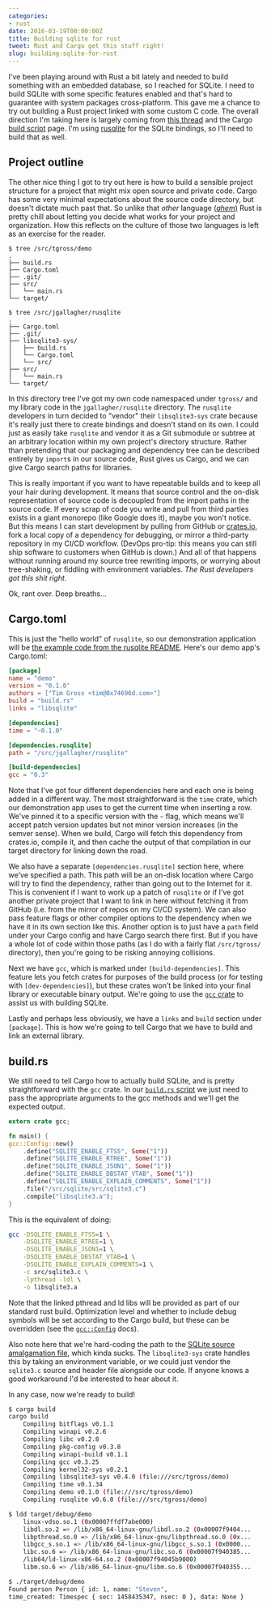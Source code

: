```yaml
---
categories:
- rust
date: 2016-03-19T00:00:00Z
title: Building sqlite for rust
tweet: Rust and Cargo get this stuff right!
slug: building-sqlite-for-rust
---
```


I've been playing around with Rust a bit lately and needed to build something with an embedded database, so I reached for SQLite. I need to build SQLite with some specific features enabled and that's hard to guarantee with system packages cross-platform. This gave me a chance to try out building a Rust project linked with some custom C code. The overall direction I'm taking here is largely coming from [this thread](https://users.rust-lang.org/t/linking-with-custom-c-library/637/4) and the Cargo [build script](http://doc.crates.io/build-script.html#case-study-building-some-native-code) page. I'm using [rusqlite](https://github.com/jgallagher/rusqlite) for the SQLite bindings, so I'll need to build that as well.

## Project outline

The other nice thing I got to try out here is how to build a sensible project structure for a project that might mix open source and private code. Cargo has some very minimal expectations about the source code directory, but doesn't dictate much past that. So unlike that *other* language [(*ahem*)](http://0x74696d.com/posts/go-get-considered-harmful) Rust is pretty chill about letting you decide what works for your project and organization. How this reflects on the culture of those two languages is left as an exercise for the reader.


~~~
$ tree /src/tgross/demo
.
├── build.rs
├── Cargo.toml
├── .git/
├── src/
│   └── main.rs
└── target/

$ tree /src/jgallagher/rusqlite
.
├── Cargo.toml
├── .git/
├── libsqlite3-sys/
│   ├── build.rs
│   └── Cargo.toml
│   └── src/
├── src/
│   └── main.rs
└── target/
~~~

In this directory tree I've got my own code namespaced under `tgross/` and my library code in the `jgallagher/rusqlite` directory. The `rusqlite` developers in turn decided to "vendor" their `libsqlite3-sys` crate because it's really just there to create bindings and doesn't stand on its own. I could just as easily take `rusqlite` and vendor it as a Git submodule or subtree at an arbitrary location within my own project's directory structure. Rather than pretending that our packaging and dependency tree can be described entirely by `import`s in our source code, Rust gives us Cargo, and we can give Cargo search paths for libraries.

This is really important if you want to have repeatable builds and to keep all your hair during development. It means that source control and the on-disk representation of source code is decoupled from the import paths in the source code. If every scrap of code you write and pull from third parties exists in a giant monorepo (like Google does it), maybe you won't notice. But this means I can start development by pulling from GitHub or [crates.io](https://crates.io/), fork a local copy of a dependency for debugging, or mirror a third-party repository in my CI/CD workflow. (DevOps pro-tip: this means you can still ship software to customers when GitHub is down.) And all of that happens without running around my source tree rewriting imports, or worrying about tree-shaking, or fiddling with environment variables. *The Rust developers got this shit right.*

Ok, rant over. Deep breaths...

## Cargo.toml

This is just the "hello world" of `rusqlite`, so our demonstration application will be [the example code from the rusqlite README](https://github.com/jgallagher/rusqlite/blob/master/README.md). Here's our demo app's Cargo.toml:

~~~toml
[package]
name = "demo"
version = "0.1.0"
authors = ["Tim Gross <tim@0x74696d.com>"]
build = "build.rs"
links = "libsqlite"

[dependencies]
time = "~0.1.0"

[dependencies.rusqlite]
path = "/src/jgallagher/rusqlite"

[build-dependencies]
gcc = "0.3"
~~~

Note that I've got four different dependencies here and each one is being added in a different way. The most straightforward is the `time` crate, which our demonstration app uses to get the current time when inserting a row. We've pinned it to a specific version with the `~` flag, which means we'll accept patch version updates but not minor version increases (in the semver sense). When we build, Cargo will fetch this dependency from crates.io, compile it, and then cache the output of that compilation in our target directory for linking down the road.

We also have a separate `[dependencies.rusqlite]` section here, where we've specified a path. This path will be an on-disk location where Cargo will try to find the dependency, rather than going out to the Internet for it. This is convenient if I want to work up a patch of `rusqlite` or if I've got another private project that I want to link in here without fetching it from GitHub (i.e. from the mirror of repos on my CI/CD system). We can also pass feature flags or other compiler options to the dependency when we have it in its own section like this. Another option is to just have a `path` field under your Cargo config and have Cargo search there first. But if you have a whole lot of code within those paths (as I do with a fairly flat `/src/tgross/` directory), then you're going to be risking annoying collisions.

Next we have `gcc`, which is marked under `[build-dependencies]`. This feature lets you fetch crates for purposes of the build process (or for testing with `[dev-dependencies]`), but these crates won't be linked into your final library or executable binary output. We're going to use the [`gcc` crate](http://alexcrichton.com/gcc-rs/gcc/index.html) to assist us with building SQLite.

Lastly and perhaps less obviously, we have a `links` and `build` section under `[package]`. This is how we're going to tell Cargo that we have to build and link an external library.

## build.rs

We still need to tell Cargo how to actually build SQLite, and is pretty straightforward with the `gcc` crate. In our [`build.rs` script](http://doc.crates.io/build-script.html) we just need to pass the appropriate arguments to the gcc methods and we'll get the expected output.

~~~rust
extern crate gcc;

fn main() {
gcc::Config::new()
    .define("SQLITE_ENABLE_FTS5", Some("1"))
    .define("SQLITE_ENABLE_RTREE", Some("1"))
    .define("SQLITE_ENABLE_JSON1", Some("1"))
    .define("SQLITE_ENABLE_DBSTAT_VTAB", Some("1"))
    .define("SQLITE_ENABLE_EXPLAIN_COMMENTS", Some("1"))
    .file("/src/sqlite/src/sqlite3.c")
    .compile("libsqlite3.a");
}
~~~

This is the equivalent of doing:

~~~bash
gcc -DSQLITE_ENABLE_FTS5=1 \
	-DSQLITE_ENABLE_RTREE=1 \
	-DSQLITE_ENABLE_JSON1=1 \
	-DSQLITE_ENABLE_DBSTAT_VTAB=1 \
	-DSQLITE_ENABLE_EXPLAIN_COMMENTS=1 \
	-c src/sqlite3.c \
	-lpthread -ldl \
	-o libsqlite3.a

~~~

Note that the linked pthread and ld libs will be provided as part of our standard rust build. Optimization level and whether to include debug symbols will be set according to the Cargo build, but these can be overridden (see the [`gcc::Config`](http://alexcrichton.com/gcc-rs/gcc/struct.Config.html#method.opt_level) docs).

Also note here that we're hard-coding the path to the [SQLite source amalgamation file](https://www.sqlite.org/amalgamation.html), which kinda sucks. The `libsqlite3-sys` crate handles this by taking an environment variable, or we could just vendor the `sqlite3.c` source and header file alongside our code. If anyone knows a good workaround I'd be interested to hear about it.

In any case, now we're ready to build!

~~~bash
$ cargo build
cargo build
    Compiling bitflags v0.1.1
    Compiling winapi v0.2.6
    Compiling libc v0.2.8
    Compiling pkg-config v0.3.8
    Compiling winapi-build v0.1.1
    Compiling gcc v0.3.25
    Compiling kernel32-sys v0.2.1
    Compiling libsqlite3-sys v0.4.0 (file:///src/tgross/demo)
    Compiling time v0.1.34
    Compiling demo v0.1.0 (file:///src/tgross/demo)
    Compiling rusqlite v0.6.0 (file:///src/tgross/demo)

$ ldd target/debug/demo
    linux-vdso.so.1 (0x00007ffdf7abe000)
    libdl.so.2 => /lib/x86_64-linux-gnu/libdl.so.2 (0x00007f9404...
    libpthread.so.0 => /lib/x86_64-linux-gnu/libpthread.so.0 (0x...
    libgcc_s.so.1 => /lib/x86_64-linux-gnu/libgcc_s.so.1 (0x0000...
    libc.so.6 => /lib/x86_64-linux-gnu/libc.so.6 (0x00007f940385...
    /lib64/ld-linux-x86-64.so.2 (0x00007f94045b9000)
    libm.so.6 => /lib/x86_64-linux-gnu/libm.so.6 (0x00007f940355...

$ ./target/debug/demo
Found person Person { id: 1, name: "Steven",
time_created: Timespec { sec: 1458435347, nsec: 0 }, data: None }
~~~

